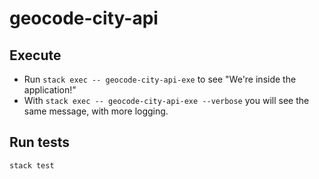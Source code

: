 # geocode-city-api

## Execute  

* Run `stack exec -- geocode-city-api-exe` to see "We're inside the application!"
* With `stack exec -- geocode-city-api-exe --verbose` you will see the same message, with more logging.

## Run tests

`stack test`
